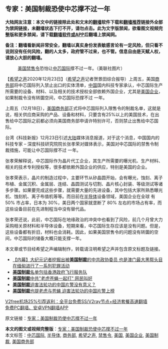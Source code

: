  <h2>专家：美国制裁恐使中芯撑不过一年</h2> <p class="notice"><b>大陆网友注意：本文中的链接除此处和文末的<a href="https://github.com/bannedbook/fanqiang" >翻墙</a>软件下载和<a href="https://github.com/killgcd/justmysocks/blob/master/README.md">翻墙推荐</a>链接外全部为禁网链接，未翻墙状态下打不开，请勿点击。此为文字版禁闻，欲看图文视频完整版和更多禁闻，请下载<a href="https://github.com/bannedbook/fanqiang">翻墙软件或APP</a>后翻墙上禁闻网。</p><p>备注：翻墙看新闻非常安全，翻墙以真实身份发表敏感言论有一定风险，但只看不说则没有任何风险，翻的人太多，政府管不过来，也不管。信息自由是天赋人权，请放心大胆的翻墙。</b></p>  <div class="entry"> <figure><figcaption><a href="https://www.bannedbook.org/bnews/tag/%e7%be%8e%e5%9b%bd/" class="st_tag internal_tag" rel="tag" title="标签 美国 下的日志">美国</a><a href="https://www.bannedbook.org/bnews/tag/%E7%A6%81%E5%94%AE%E4%BB%A4/" class="st_tag internal_tag" rel="tag" title="标签 禁售令 下的日志">禁售令</a>恐怕让<a href="https://www.bannedbook.org/bnews/tag/%E4%B8%AD%E8%8A%AF%E5%9B%BD%E9%99%85/" class="st_tag internal_tag" rel="tag" title="标签 中芯国际 下的日志">中芯国际</a>撑不过一年。（美联社图片）</figcaption></figure> <p>【<span class='wp_keywordlink_affiliate'><a href="https://www.soundofhope.org" title="希望之声" target="_blank">希望之声</a></span>2020年12月23日】（<a href="https://www.bannedbook.org/bnews/tag/%e5%b8%8c%e6%9c%9b%e4%b9%8b%e5%a3%b0/" class="st_tag internal_tag" rel="tag" title="标签 希望之声 下的日志">希望之声</a>记者贺景田综合报导）上周五，美国<a href="https://www.bannedbook.org/bnews/tag/%e5%95%86%e5%8a%a1%e9%83%a8/" class="st_tag internal_tag" rel="tag" title="标签 商务部 下的日志">商务部</a>将中芯国际列入禁止出口的实体清单，<span class='wp_keywordlink_affiliate'><a href="https://www.bannedbook.org/" title="中国" target="_blank">中国</a></span>国内科技专家承认，中芯国际生产所需要的设备、材料、以及相关的技术授权全部依赖外国企业，尤其是<a href="https://www.bannedbook.org/bnews/tag/%E7%BE%8E%E5%9B%BD%E4%BC%81%E4%B8%9A/" class="st_tag internal_tag" rel="tag" title="标签 美国企业 下的日志">美国企业</a>，如果制裁令没有转圜空间，中芯国际恐撑不过 一年。</p> <p>上周五（12月18日），<a href="https://www.bannedbook.org/bnews/tag/%E7%BE%8E%E5%9B%BD%E5%95%86%E5%8A%A1%E9%83%A8/" class="st_tag internal_tag" rel="tag" title="标签 美国商务部 下的日志">美国商务部</a>正式将中芯国际列入限售令的制裁名单，这就是说，相关供应商采购的产品、设备和材料，只要含有25%以上的美国技术，在出售给中芯国际之前都必须向美国商务部申请许特别许可，否则禁止出售给中芯国际。</p>  <p>台湾《科技新报》12月23日引述<span class='wp_keywordlink_affiliate'><a href="https://www.bannedbook.org/" title="大陆" target="_blank">大陆</a></span>媒体消息报道，对于这个消息，中国国内的科技专家 – 深度科技研究院院长张孝荣对媒体表示，美国对中芯国际的禁售令制裁措施，可能让中芯国际撑不过 一年。</p> <p>张孝荣解释说，中芯国际作为晶片代工企业，其生产所需要的曝光机、生产材料、相关的技术专利授权等，很多都依赖外国企业的供应，特别是美国的企业。</p>  <p>张孝荣表示，晶片的制造过程中，主要环节从矽晶圆开始，会有曝光，蚀刻、离子布植、金属沉积、金属层、连结、晶圆测试与切割、晶片核心封装、等级测试等诸多步骤。如果要完成这些步骤，就需要大量的先进设备，其中包括大家所熟悉曝光机、蚀刻机、离子布值机等等。而目前在<a href="https://www.bannedbook.org/bnews/tag/%E5%8D%8A%E5%AF%BC%E4%BD%93/" class="st_tag internal_tag" rel="tag" title="标签 半导体 下的日志">半导体</a>设备领域，美国企业在全球 有50% 市占率，日本为 30%，美日两个国家就垄断了 80% 左右的市场占有率，而这些设备目前在先进制程当中没有替代品。</p> <p>张孝荣还说，此前，中芯国际在地缘政治的冲突中也看到了风险，前几个月曾大力采购相关原材料和半导体设备，短期来看，中芯国际生存应该是没有问题。但是，这些设备都有折旧，材料也会消耗。因此，如果美国禁售令的问题没有转圜的空间，中芯国际的储备大概只能支撑一年。</p>  <p>本文章或节目经希望之声编辑制作，转载请注明希望之声并包含原文标题及链接。</p> <ul class='op-related-articles' title='相关阅读'> <li><a href='https://www.bannedbook.org/bnews/bannedvideo/20201223/1453097.html' target='_blank'>【内幕】大纪元记者挖掘出被<b>美国制裁</b>的中共政协委员 也是澳门最大黑帮头目 在缅甸进行了一系列犯罪活动</a></li> <li><a href='https://www.bannedbook.org/bnews/headline/20201222/1452928.html' target='_blank'><b>美国制裁</b>名单包括香港政府飞行服务队</a></li> <li><a href='https://www.bannedbook.org/bnews/cbnews/20201220/1451384.html' target='_blank'><b>美国制裁</b>中共"老虎苍蝇一起打" 网民叫好</a></li> <li><a href='https://www.bannedbook.org/bnews/comments/20201219/1451074.html' target='_blank'><b>美国制裁</b>迫害法轮功的中国片警没有意义？</a></li> <li><a href='https://www.bannedbook.org/bnews/worldnews/usa/20201218/1450538.html' target='_blank'><b>美国制裁</b>也提老虎与苍蝇 迫害法轮功的中国片警上榜</a></li> </ul> <p class="texttj"> <a href="https://www.bannedbook.org/forum23/topic22702.html" target="_blank">V2free机场25%引荐返利：全平台免费SS/V2ray节点+经济套餐高速翻墙</a><br/> <a href="https://github.com/bannedbook/fanqiang/wiki/%E7%A6%81%E9%97%BB%E7%BD%91%E5%AE%89%E5%8D%93%E7%BF%BB%E5%A2%99%E6%96%B0%E9%97%BBAPP" target="_blank">免费PC翻墙、安卓VPN翻墙APP</a></p><p>原文链接：<a class="src_link"  href="https://www.soundofhope.org/post/456658" target="_blank">专家：美国制裁恐使中芯撑不过一年</a></p><a name='sharetosocial'></a>       <div><b>本文的图文或视频完整版</b>：<a href='https://www.bannedbook.org/bnews/comments/20201224/1453817.html'>专家：美国制裁恐使中芯撑不过一年</a></div>  </div><!--END ENTRY--> <div class="postfooter"> <div>本文标签：<a href="https://www.bannedbook.org/bnews/tag/%E4%B8%AD%E8%8A%AF%E5%9B%BD%E9%99%85/" rel="tag">中芯国际</a>, <a href="https://www.bannedbook.org/bnews/tag/%E5%8D%8A%E5%AF%BC%E4%BD%93/" rel="tag">半导体</a>, <a href="https://www.bannedbook.org/bnews/tag/%e5%95%86%e5%8a%a1%e9%83%a8/" rel="tag">商务部</a>, <a href="https://www.bannedbook.org/bnews/tag/%e5%b8%8c%e6%9c%9b%e4%b9%8b%e5%a3%b0/" rel="tag">希望之声</a>, <a href="https://www.bannedbook.org/bnews/tag/%E7%A6%81%E5%94%AE%E4%BB%A4/" rel="tag">禁售令</a>, <a href="https://www.bannedbook.org/bnews/tag/%e7%be%8e%e5%9b%bd/" rel="tag">美国</a>, <a href="https://www.bannedbook.org/bnews/tag/%E7%BE%8E%E5%9B%BD%E4%BC%81%E4%B8%9A/" rel="tag">美国企业</a>, <a href="https://www.bannedbook.org/bnews/tag/%E7%BE%8E%E5%9B%BD%E5%88%B6%E8%A3%81/" rel="tag">美国制裁</a>, <a href="https://www.bannedbook.org/bnews/tag/%E7%BE%8E%E5%9B%BD%E5%95%86%E5%8A%A1%E9%83%A8/" rel="tag">美国商务部</a></div>  </div><!--END POSTFOOTER--> 